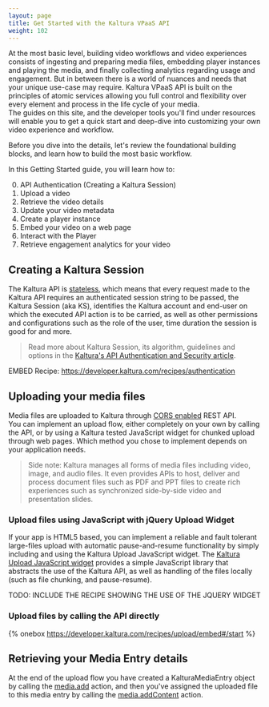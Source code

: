 ```yaml
---
layout: page
title: Get Started with the Kaltura VPaaS API
weight: 102
---
```


At the most basic level, building video workflows and video experiences consists of ingesting and preparing media files, embedding player instances and playing the media, and finally collecting analytics regarding usage and engagement. But in between there is a world of nuances and needs that your unique use-case may require. Kaltura VPaaS API is built on the principles of atomic services allowing you full control and flexibility over every element and process in the life cycle of your media.   
The guides on this site, and the developer tools you'll find under resources will enable you to get a quick start and deep-dive into customizing your own video experience and workflow.  

Before you dive into the details, let's review the foundational building blocks, and learn how to build the most basic workflow. 

In this Getting Started guide, you will learn how to:

0. API Authentication (Creating a Kaltura Session)
1. Upload a video
2. Retrieve the video details
3. Update your video metadata
4. Create a player instance
5. Embed your video on a web page
6. Interact with the Player
7. Retrieve engagement analytics for your video

## Creating a Kaltura Session

The Kaltura API is [stateless](https://en.wikipedia.org/wiki/Stateless_protocol), which means that every request made to the Kaltura API requires an authenticated session string to be passed, the Kaltura Session (aka KS), identifies the Kaltura account and end-user on which the executed API action is to be carried, as well as other permissions and configurations such as the role of the user, time duration the session is good for and more.

> Read more about Kaltura Session, its algorithm, guidelines and options in the [Kaltura's API Authentication and Security article](https://knowledge.kaltura.com/node/229).

EMBED Recipe: https://developer.kaltura.com/recipes/authentication

## Uploading your media files

Media files are uploaded to Kaltura through [CORS enabled](https://www.w3.org/wiki/CORS_Enabled) REST API.  
You can implement an upload flow, either completely on your own by calling the API, or by using a Kaltura tested JavaScript widget for chunked upload through web pages. Which method you chose to implement depends on your application needs.

>  Side note: Kaltura manages all forms of media files including video, image, and audio files. It even provides APIs to host, deliver and process document files such as PDF and PPT files to create rich experiences such as synchronized side-by-side video and presentation slides.

### Upload files using JavaScript with jQuery Upload Widget

If your app is HTML5 based, you can implement a reliable and fault tolerant large-files upload with automatic pause-and-resume functionality by simply including and using the Kaltura Upload JavaScript widget.
The [Kaltura Upload JavaScript widget](https://github.com/kaltura/jQuery-File-Upload) provides a simple JavaScript library that abstracts the use of the Kaltura API, as well as handling of the files locally (such as file chunking, and pause-resume).

TODO: INCLUDE THE RECIPE SHOWING THE USE OF THE JQUERY WIDGET

### Upload files by calling the API directly

{% onebox https://developer.kaltura.com/recipes/upload/embed#/start %}

## Retrieving your Media Entry details

At the end of the upload flow you have created a KalturaMediaEntry object by calling the [media.add](https://developer.kaltura.com/api-docs/#/media.add) action, and then you've assigned the uploaded file to this media entry by calling the [media.addContent](https://developer.kaltura.com/api-docs/#/media.addContent) action.
